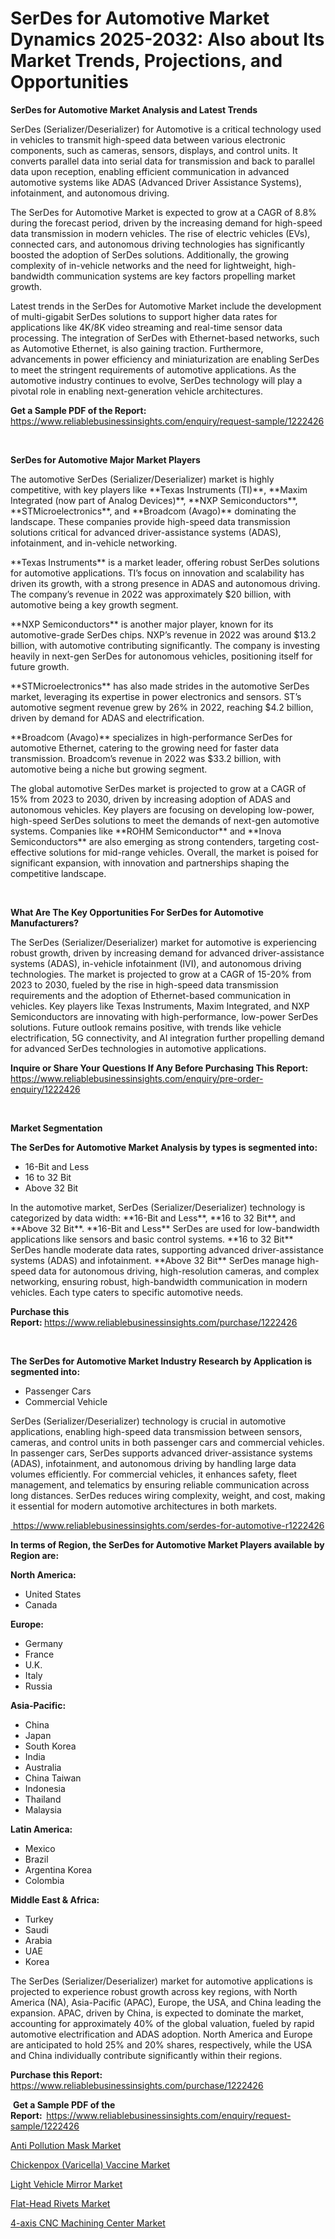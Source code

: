 <p><h1>SerDes for Automotive Market Dynamics 2025-2032: Also about Its Market Trends, Projections, and Opportunities</h1></p><p><strong>SerDes for Automotive Market Analysis and Latest Trends</strong></p>
<p><p>SerDes (Serializer/Deserializer) for Automotive is a critical technology used in vehicles to transmit high-speed data between various electronic components, such as cameras, sensors, displays, and control units. It converts parallel data into serial data for transmission and back to parallel data upon reception, enabling efficient communication in advanced automotive systems like ADAS (Advanced Driver Assistance Systems), infotainment, and autonomous driving.</p><p>The SerDes for Automotive Market is expected to grow at a CAGR of 8.8% during the forecast period, driven by the increasing demand for high-speed data transmission in modern vehicles. The rise of electric vehicles (EVs), connected cars, and autonomous driving technologies has significantly boosted the adoption of SerDes solutions. Additionally, the growing complexity of in-vehicle networks and the need for lightweight, high-bandwidth communication systems are key factors propelling market growth.</p><p>Latest trends in the SerDes for Automotive Market include the development of multi-gigabit SerDes solutions to support higher data rates for applications like 4K/8K video streaming and real-time sensor data processing. The integration of SerDes with Ethernet-based networks, such as Automotive Ethernet, is also gaining traction. Furthermore, advancements in power efficiency and miniaturization are enabling SerDes to meet the stringent requirements of automotive applications. As the automotive industry continues to evolve, SerDes technology will play a pivotal role in enabling next-generation vehicle architectures.</p></p>
<p><strong>Get a Sample PDF of the Report:&nbsp;</strong> <a href="https://www.reliablebusinessinsights.com/enquiry/request-sample/1222426?utm_campaign=2128&utm_medium=2&utm_source=Github&utm_content=ia&utm_term=24012025&utm_id=serdes-for-automotive">https://www.reliablebusinessinsights.com/enquiry/request-sample/1222426</a></p>
<p>&nbsp;</p>
<p><strong>SerDes for Automotive Major Market Players</strong></p>
<p><p>The automotive SerDes (Serializer/Deserializer) market is highly competitive, with key players like **Texas Instruments (TI)**, **Maxim Integrated (now part of Analog Devices)**, **NXP Semiconductors**, **STMicroelectronics**, and **Broadcom (Avago)** dominating the landscape. These companies provide high-speed data transmission solutions critical for advanced driver-assistance systems (ADAS), infotainment, and in-vehicle networking.</p><p>**Texas Instruments** is a market leader, offering robust SerDes solutions for automotive applications. TI’s focus on innovation and scalability has driven its growth, with a strong presence in ADAS and autonomous driving. The company’s revenue in 2022 was approximately $20 billion, with automotive being a key growth segment.</p><p>**NXP Semiconductors** is another major player, known for its automotive-grade SerDes chips. NXP’s revenue in 2022 was around $13.2 billion, with automotive contributing significantly. The company is investing heavily in next-gen SerDes for autonomous vehicles, positioning itself for future growth.</p><p>**STMicroelectronics** has also made strides in the automotive SerDes market, leveraging its expertise in power electronics and sensors. ST’s automotive segment revenue grew by 26% in 2022, reaching $4.2 billion, driven by demand for ADAS and electrification.</p><p>**Broadcom (Avago)** specializes in high-performance SerDes for automotive Ethernet, catering to the growing need for faster data transmission. Broadcom’s revenue in 2022 was $33.2 billion, with automotive being a niche but growing segment.</p><p>The global automotive SerDes market is projected to grow at a CAGR of 15% from 2023 to 2030, driven by increasing adoption of ADAS and autonomous vehicles. Key players are focusing on developing low-power, high-speed SerDes solutions to meet the demands of next-gen automotive systems. Companies like **ROHM Semiconductor** and **Inova Semiconductors** are also emerging as strong contenders, targeting cost-effective solutions for mid-range vehicles. Overall, the market is poised for significant expansion, with innovation and partnerships shaping the competitive landscape.</p></p>
<p>&nbsp;</p>
<p><strong>What Are The Key Opportunities For SerDes for Automotive Manufacturers?</strong></p>
<p><p>The SerDes (Serializer/Deserializer) market for automotive is experiencing robust growth, driven by increasing demand for advanced driver-assistance systems (ADAS), in-vehicle infotainment (IVI), and autonomous driving technologies. The market is projected to grow at a CAGR of 15-20% from 2023 to 2030, fueled by the rise in high-speed data transmission requirements and the adoption of Ethernet-based communication in vehicles. Key players like Texas Instruments, Maxim Integrated, and NXP Semiconductors are innovating with high-performance, low-power SerDes solutions. Future outlook remains positive, with trends like vehicle electrification, 5G connectivity, and AI integration further propelling demand for advanced SerDes technologies in automotive applications.</p></p>
<p><strong>Inquire or Share Your Questions If Any Before Purchasing This Report:</strong> <a href="https://www.reliablebusinessinsights.com/enquiry/pre-order-enquiry/1222426?utm_campaign=2128&utm_medium=2&utm_source=Github&utm_content=ia&utm_term=24012025&utm_id=serdes-for-automotive">https://www.reliablebusinessinsights.com/enquiry/pre-order-enquiry/1222426</a></p>
<p>&nbsp;</p>
<p><strong>Market Segmentation</strong></p>
<p><strong>The SerDes for Automotive Market Analysis by types is segmented into:</strong></p>
<p><ul><li>16-Bit and Less</li><li>16 to 32 Bit</li><li>Above 32 Bit</li></ul></p>
<p><p>In the automotive market, SerDes (Serializer/Deserializer) technology is categorized by data width: **16-Bit and Less**, **16 to 32 Bit**, and **Above 32 Bit**. **16-Bit and Less** SerDes are used for low-bandwidth applications like sensors and basic control systems. **16 to 32 Bit** SerDes handle moderate data rates, supporting advanced driver-assistance systems (ADAS) and infotainment. **Above 32 Bit** SerDes manage high-speed data for autonomous driving, high-resolution cameras, and complex networking, ensuring robust, high-bandwidth communication in modern vehicles. Each type caters to specific automotive needs.</p></p>
<p><strong>Purchase this Report:&nbsp;</strong><a href="https://www.reliablebusinessinsights.com/purchase/1222426?utm_campaign=2128&utm_medium=2&utm_source=Github&utm_content=ia&utm_term=24012025&utm_id=serdes-for-automotive">https://www.reliablebusinessinsights.com/purchase/1222426</a></p>
<p>&nbsp;</p>
<p><strong>The SerDes for Automotive Market Industry Research by Application is segmented into:</strong></p>
<p><ul><li>Passenger Cars</li><li>Commercial Vehicle</li></ul></p>
<p><p>SerDes (Serializer/Deserializer) technology is crucial in automotive applications, enabling high-speed data transmission between sensors, cameras, and control units in both passenger cars and commercial vehicles. In passenger cars, SerDes supports advanced driver-assistance systems (ADAS), infotainment, and autonomous driving by handling large data volumes efficiently. For commercial vehicles, it enhances safety, fleet management, and telematics by ensuring reliable communication across long distances. SerDes reduces wiring complexity, weight, and cost, making it essential for modern automotive architectures in both markets.</p></p>
<p><a href="https://www.reliablebusinessinsights.com/serdes-for-automotive-r1222426?utm_campaign=2128&utm_medium=2&utm_source=Github&utm_content=ia&utm_term=24012025&utm_id=serdes-for-automotive">&nbsp;https://www.reliablebusinessinsights.com/serdes-for-automotive-r1222426</a></p>
<p><strong>In terms of Region, the SerDes for Automotive Market Players available by Region are:</strong></p>
<p>
    <p> <strong> North America: </strong>
        <ul>
            <li>United States</li>
            <li>Canada</li>
        </ul>
        </p> 
    <p> <strong> Europe: </strong>
        <ul>
            <li>Germany</li>
            <li>France</li>
            <li>U.K.</li>
            <li>Italy</li>
            <li>Russia</li>
        </ul>
        </p> 
    <p> <strong> Asia-Pacific: </strong>
        <ul>
            <li>China</li>
            <li>Japan</li>
            <li>South Korea</li>
            <li>India</li>
            <li>Australia</li>
            <li>China Taiwan</li>
            <li>Indonesia</li>
            <li>Thailand</li>
            <li>Malaysia</li>
        </ul>
        </p> 
    <p> <strong> Latin America: </strong>
        <ul>
            <li>Mexico</li>
            <li>Brazil</li>
            <li>Argentina Korea</li>
            <li>Colombia</li>
        </ul>
        </p> 
    <p> <strong> Middle East & Africa: </strong>
        <ul>
            <li>Turkey</li>
            <li>Saudi</li>
            <li>Arabia</li>
            <li>UAE</li>
            <li>Korea</li>
        </ul>
    </p>
    </p>
<p><p>The SerDes (Serializer/Deserializer) market for automotive applications is projected to experience robust growth across key regions, with North America (NA), Asia-Pacific (APAC), Europe, the USA, and China leading the expansion. APAC, driven by China, is expected to dominate the market, accounting for approximately 40% of the global valuation, fueled by rapid automotive electrification and ADAS adoption. North America and Europe are anticipated to hold 25% and 20% shares, respectively, while the USA and China individually contribute significantly within their regions.</p></p>
<p><strong>Purchase this Report: </strong><a href="https://www.reliablebusinessinsights.com/purchase/1222426?utm_campaign=2128&utm_medium=2&utm_source=Github&utm_content=ia&utm_term=24012025&utm_id=serdes-for-automotive">https://www.reliablebusinessinsights.com/purchase/1222426</a></p>
<p>&nbsp;<strong>Get a Sample PDF of the Report:&nbsp;&nbsp;</strong><a href="https://www.reliablebusinessinsights.com/enquiry/request-sample/1222426?utm_campaign=2128&utm_medium=2&utm_source=Github&utm_content=ia&utm_term=24012025&utm_id=serdes-for-automotive">https://www.reliablebusinessinsights.com/enquiry/request-sample/1222426</a></p>
<p><strong></strong></p>
<p><p><a href="https://www.linkedin.com/pulse/anti-pollution-mask-market-outlook-anticipated-growth-projected-dsske?utm_campaign=2128&utm_medium=2&utm_source=Github&utm_content=ia&utm_term=24012025&utm_id=serdes-for-automotive">Anti Pollution Mask Market</a></p><p><a href="https://www.linkedin.com/pulse/thorough-analysis-chickenpox-varicella-vaccine-market-ljtkc?utm_campaign=2128&utm_medium=2&utm_source=Github&utm_content=ia&utm_term=24012025&utm_id=serdes-for-automotive">Chickenpox (Varicella) Vaccine Market</a></p><p><a href="https://www.linkedin.com/pulse/light-vehicle-mirror-market-outlook-forecast-from-2025-fhzaf?utm_campaign=2128&utm_medium=2&utm_source=Github&utm_content=ia&utm_term=24012025&utm_id=serdes-for-automotive">Light Vehicle Mirror Market</a></p><p><a href="https://www.linkedin.com/pulse/flat-head-rivets-market-analysis-shows-detailed-trends-jen0f?utm_campaign=2128&utm_medium=2&utm_source=Github&utm_content=ia&utm_term=24012025&utm_id=serdes-for-automotive">Flat-Head Rivets Market</a></p><p><a href="https://www.linkedin.com/pulse/4-axis-cnc-machining-center-market-valuation-forecast-qil3f?utm_campaign=2128&utm_medium=2&utm_source=Github&utm_content=ia&utm_term=24012025&utm_id=serdes-for-automotive">4-axis CNC Machining Center Market</a></p></p>